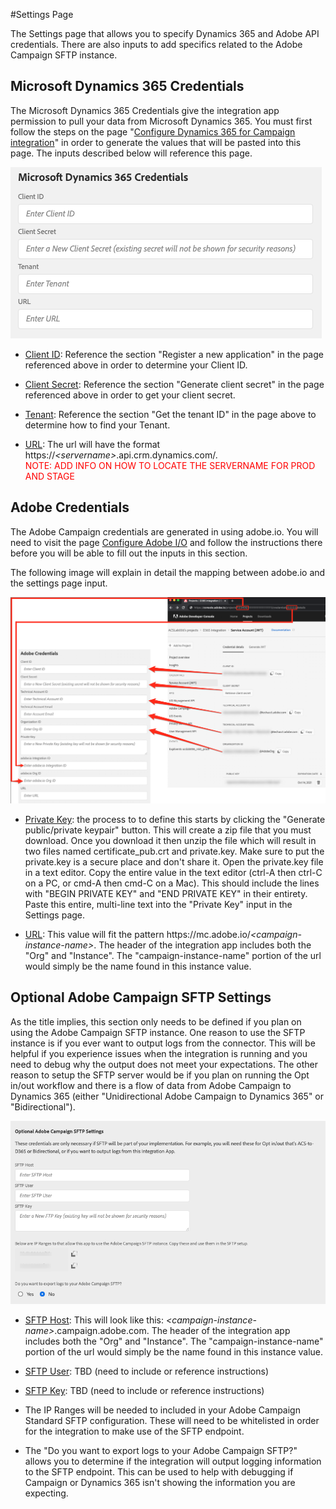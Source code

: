 #Settings Page

The Settings page that allows you to specify Dynamics 365 and Adobe API credentials.   There are also inputs to add 
specifics related to the Adobe Campaign SFTP instance.

## Microsoft Dynamics 365 Credentials

The Microsoft Dynamics 365 Credentials give the integration app permission to pull your data from Microsoft 
Dynamics 365.  You must first follow the steps on the page 
"[Configure Dynamics 365 for Campaign integration](integrating/using/configure-microsoft-dynamics-365-for-campaign-integration.md)" 
in order to generate the values that will be pasted into this page.   The inputs described below will reference this page.

![](assets/d365-to-acs-ui-page-workflows-settings-d365.png)

* <u>Client ID</u>: Reference the section "Register a new application" in the page referenced above in order to 
   determine your Client ID.  

* <u>Client Secret</u>: Reference the section "Generate client secret" in the page referenced above in order to get 
   your client secret.
   
* <u>Tenant</u>: Reference the section "Get the tenant ID" in the page above to determine how to find your Tenant.

* <u>URL</u>: The url will have the format https://<i>&lt;servername&gt;</i>.api.crm.dynamics.com/.   
  <span style="color:red">NOTE: ADD INFO ON HOW TO LOCATE THE SERVERNAME FOR PROD AND STAGE</span>


## Adobe Credentials

The Adobe Campaign credentials are generated in using adobe.io.  You will need to visit the page 
[Configure Adobe I/O](integrating/using/configure-adobe-io-for-ms-dynamic.md) and follow the instructions there before
you will be able to fill out the inputs in this section.

The following image will explain in detail the mapping between adobe.io and the settings page input.
 
![](assets/d365-to-acs-ui-page-workflows-settings-adobeio.png)

* <u>Private Key</u>: the process to to define this starts by clicking the "Generate public/private keypair" button.   This 
will create a zip file that you must download.   Once you download it then unzip the file which will result in two files
named certificate_pub.crt and private.key.   Make sure to put the private.key is a secure place and don't share it.
Open the private.key file in a text editor.  Copy the entire value in the text editor (ctrl-A then ctrl-C on a PC, or 
cmd-A then cmd-C on a Mac).   This should include the lines with "BEGIN PRIVATE KEY" and "END PRIVATE KEY" in their
entirety.   Paste this entire, multi-line text into the "Private Key" input in the Settings page.

* <u>URL</u>: This value will fit the pattern https\://mc.adobe.io/<i>&lt;campaign-instance-name&gt;</i>.   The header
  of the integration app includes both the "Org" and "Instance".   The "campaign-instance-name" portion of the url
  would simply be the name found in this instance value.
  

## Optional Adobe Campaign SFTP Settings

As the title implies, this section only needs to be defined if you plan on using the Adobe Campaign SFTP instance.
One reason to use the SFTP instance is if you ever want to output logs from the connector.  This will be helpful if 
you experience issues when the integration is running and you need to debug why the output does not meet your 
expectations.   The other reason to setup the SFTP server would be if you plan on running the Opt in/out workflow and
there is a flow of data from Adobe Campaign to Dynamics 365 (either "Unidirectional Adobe Campaign to Dynamics 365" or
"Bidirectional").

![](assets/d365-to-acs-ui-page-workflows-settings-sftp.png)

* <u>SFTP Host</u>: This will look like this:  <i>&lt;campaign-instance-name&gt;</i>.campaign.adobe.com.   The header
  of the integration app includes both the "Org" and "Instance".   The "campaign-instance-name" portion of the url
  would simply be the name found in this instance value.
  
* <u>SFTP User</u>: TBD (need to include or reference instructions)

* <u>SFTP Key</u>: TBD (need to include or reference instructions)

* The IP Ranges will be needed to included in your Adobe Campaign Standard SFTP configuration.   These will need to be
  whitelisted in order for the integration to make use of the SFTP endpoint.  

* The "Do you want to export logs to your Adobe Campaign SFTP?" allows you to determine if the integration will output
  logging information to the SFTP endpoint.   This can be used to help with debugging if Campaign or Dynamics 365 isn't
  showing the information you are expecting.
